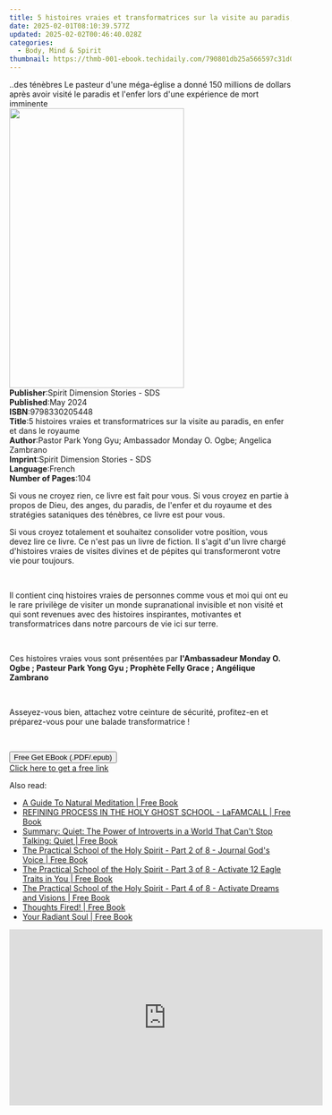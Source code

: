 ```yaml
---
title: 5 histoires vraies et transformatrices sur la visite au paradis, en enfer et dans le royaume | Free Book
date: 2025-02-01T08:10:39.577Z
updated: 2025-02-02T00:46:40.028Z
categories:
  - Body, Mind & Spirit
thumbnail: https://thmb-001-ebook.techidaily.com/790801db25a566597c31d0e40ca9a7a99279c4116072c37b5e2fd5dc1f4515c5.jpg
---
```

<main id="book-container">
  <div class="flex flex-col">
    <div class="book-brief flex-1 py-6 px-4 sm:p-6 md:py-10 md:px-8">
      <!-- brief-->
      <div class="book-brief-main">
        ..des ténèbres Le pasteur d'une méga-église a donné 150 millions de
        dollars après avoir visité le paradis et l'enfer lors d'une expérience
        de mort imminente
      </div>
    </div>
    <div
      class="book-meta-info flex-1 grid gap-4 col-start-1 col-end-3 row-start-1 sm:mb-6 sm:grid-cols-4 lg:gap-6 lg:col-start-2 lg:row-end-6 lg:row-span-6 lg:mb-0"
    >
      <div
        class="book-meta-info-left place-content-center mt-4 p-4 text-sm leading-6 col-start-2 col-span-2 dark:text-slate-400"
      >
        <img
          class="w-full h-500 object-cover rounded-lg sm:h-255 sm:col-span-2 lg:col-span-full"
          src="https://img-001-ebook.techidaily.com/de78afdedd60e382ab073d2bb9d17ff7991fe2b4d9b639f60733ad30808311f4.jpg"
          alt=""
          width="312"
          height="500"
        />
      </div>
      <div
        class="book-meta-info-right mt-2 col-start-1 row-start-2 col-span-3 self-center"
      >
        <!-- meta data  -->
        <div class="flex flex-col px-4 md:px-8">
          <div class="flex-1">
            <strong>Publisher</strong>:<span class="px-2"
              >Spirit Dimension Stories - SDS</span
            >
          </div>
          <div class="flex-1">
            <strong>Published</strong>:<span class="px-2">May 2024</span>
          </div>
          <div class="flex-1">
            <strong>ISBN</strong>:<span class="px-2">9798330205448</span>
          </div>
          <div class="flex-1">
            <strong>Title</strong>:<span class="px-2"
              >5 histoires vraies et transformatrices sur la visite au paradis,
              en enfer et dans le royaume</span
            >
          </div>
          <div class="flex-1">
            <strong>Author</strong>:<span class="px-2"
              >Pastor Park Yong Gyu; Ambassador Monday O. Ogbe; Angelica
              Zambrano</span
            >
          </div>
          <div class="flex-1">
            <strong>Imprint</strong>:<span class="px-2"
              >Spirit Dimension Stories - SDS</span
            >
          </div>
          <div class="flex-1">
            <strong>Language</strong>:<span class="px-2">French</span>
          </div>
          <div class="flex-1">
            <strong>Number of Pages</strong>:<span class="px-2">104</span>
          </div>
        </div>
      </div>
    </div>
    <div class="book-description flex-1 py-6 px-4 sm:p-6 md:py-10 md:px-8">
      <div class="book-description-main">
        <div accordion-content="" id="description">
          <p>
            Si vous ne croyez rien, ce livre est fait pour vous. Si vous croyez
            en partie à propos de Dieu, des anges, du paradis, de l'enfer et du
            royaume et des stratégies sataniques des ténèbres, ce livre est pour
            vous.
          </p>
          <p>
            Si vous croyez totalement et souhaitez consolider votre position,
            vous devez lire ce livre. Ce n'est pas un livre de fiction. Il
            s'agit d'un livre chargé d'histoires vraies de visites divines et de
            pépites qui transformeront votre vie pour toujours.
          </p>
          <p><br /></p>
          <p>
            Il contient cinq histoires vraies de personnes comme vous et moi qui
            ont eu le rare privilège de visiter un monde supranational invisible
            et non visité et qui sont revenues avec des histoires inspirantes,
            motivantes et transformatrices dans notre parcours de vie ici sur
            terre.
          </p>
          <p><br /></p>
          <p>
            Ces histoires vraies vous sont présentées par
            <strong
              >l'Ambassadeur Monday O. Ogbe ; Pasteur Park Yong Gyu ; Prophète
              Felly Grace ;</strong
            >
            <strong>Angélique Zambrano</strong>
          </p>
          <p><br /></p>
          <p>
            Asseyez-vous bien, attachez votre ceinture de sécurité, profitez-en
            et préparez-vous pour une balade transformatrice&nbsp;!
          </p>
          <p><br /></p>
        </div>
        <div class="accordion-fader"></div>
      </div>
    </div>
    <div class="book-excerpts flex-1 py-6 px-4 sm:p-6 md:py-10 md:px-8"></div>
    <div
      class="book-about-author flex-1 py-6 px-4 sm:p-6 md:py-10 md:px-8"
    ></div>
    <div class="book-free-get flex-1 py-6 px-4 sm:p-6 md:py-10 md:px-8">
      <button
        id="btn-free-get"
        class="bg-blue-500 hover:bg-blue-700 text-white font-bold py-2 px-4 rounded"
      >
        Free Get EBook (.PDF/.epub)
      </button>
      <div id="countdown-display" class="px-2 text-lg mt-2"></div>
      <a
        id="free-link"
        class="hidden bg-blue-500 hover:bg-blue-700 text-white font-bold py-2 px-4 rounded"
        href="https://www.ebooks.com/en-us/book/211364496/5-histoires-vraies-et-transformatrices-sur-la-visite-au-paradis-en-enfer-et-dans-le-royaume/pastor-park-yong-gyu/"
        target="_blank"
        >Click here to get a free link</a
      >
    </div>
    <script>
      let countdownTime = 0;
      let countdownInterval = null;
      document
        .getElementById('btn-free-get')
        .addEventListener('click', startCountdown);
      function startCountdown() {
        countdownTime = new Date().getTime() + 60000 * 3;
        countdownInterval = setInterval(updateCountdown, 1000);
        document.getElementById('btn-free-get').disabled = true;
        document
          .getElementById('btn-free-get')
          .classList.add('bg-gray-500', 'cursor-not-allowed');
      }
      function updateCountdown() {
        let currentTime = new Date().getTime();
        let timeLeft = countdownTime - currentTime;
        let secondsLeft = Math.floor(timeLeft / 1000);
        document.getElementById('countdown-display').innerHTML =
          `Remaining time: ${secondsLeft} seconds.`;
        if (secondsLeft <= 0) {
          clearInterval(countdownInterval);
          document.getElementById('btn-free-get').classList.add('hidden');
          document.getElementById('free-link').classList.remove('hidden');
          document.getElementById('countdown-display').innerHTML = '';
        }
      }
    </script>
  </div>
</main>

<ins class="adsbygoogle"
      style="display:block"
      data-ad-client="ca-pub-7571918770474297"
      data-ad-slot="8358498916"
      data-ad-format="auto"
      data-full-width-responsive="true"></ins>
    

<span class="atpl-alsoreadstyle">Also read:</span>
<div><ul>
<li><a href="https://novels-ebooks.techidaily.com/210902791-9780645738018-a-guide-to-natural-meditation/"><u>A Guide To Natural Meditation | Free Book</u></a></li>
<li><a href="https://novels-ebooks.techidaily.com/210904111-9781088166178-refining-process-in-the-holy-ghost-school-lafamcall/"><u>REFINING PROCESS IN THE HOLY GHOST SCHOOL - LaFAMCALL | Free Book</u></a></li>
<li><a href="https://novels-ebooks.techidaily.com/210902854-9781088210253-summary-quiet-the-power-of-introverts-in-a-world-that-cant-stop-talking-quiet/"><u>Summary: Quiet: The Power of Introverts in a World That Can't Stop Talking: Quiet | Free Book</u></a></li>
<li><a href="https://novels-ebooks.techidaily.com/210904122-9781088161517-the-practical-school-of-the-holy-spirit-part-2-of-8-journal-gods-voice/"><u>The Practical School of the Holy Spirit - Part 2 of 8 - Journal God's Voice | Free Book</u></a></li>
<li><a href="https://novels-ebooks.techidaily.com/210904120-9781088161678-the-practical-school-of-the-holy-spirit-part-3-of-8-activate-12-eagle-traits-in-you/"><u>The Practical School of the Holy Spirit - Part 3 of 8 - Activate 12 Eagle Traits in You | Free Book</u></a></li>
<li><a href="https://novels-ebooks.techidaily.com/210904121-9781088162088-the-practical-school-of-the-holy-spirit-part-4-of-8-activate-dreams-and-visions/"><u>The Practical School of the Holy Spirit - Part 4 of 8 - Activate Dreams and Visions | Free Book</u></a></li>
<li><a href="https://novels-ebooks.techidaily.com/210902895-9798886856125-thoughts-fired/"><u>Thoughts Fired! | Free Book</u></a></li>
<li><a href="https://novels-ebooks.techidaily.com/210902768-9798887970332-your-radiant-soul/"><u>Your Radiant Soul | Free Book</u></a></li>
</ul></div>

<!-- affiliate ads begin -->
<iframe width="560" height="315" src="https://www.youtube.com/embed/fqBKCGAKHmA?si=OkoaI17nE5qNqTHj" title="YouTube video player" frameborder="0" allow="accelerometer; autoplay; clipboard-write; encrypted-media; gyroscope; picture-in-picture; web-share" referrerpolicy="strict-origin-when-cross-origin" allowfullscreen></iframe>
<!-- affiliate ads end -->

